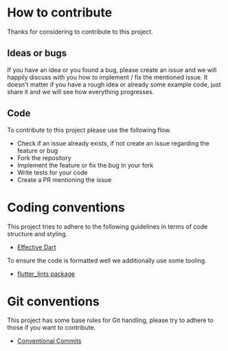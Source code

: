 # How to contribute

Thanks for considering to contribute to this project.

## Ideas or bugs

If you have an idea or you found a bug, please create an issue and we will happily discuss with you how to implement / fix the mentioned issue. 
It doesn't matter if you have a rough idea or already some example code, just share it and we will see how everything progresses.

## Code

To contribute to this project please use the following flow.

- Check if an issue already exists, if not create an issue regarding the feature or bug
- Fork the repository
- Implement the feature or fix the bug in your fork
- Write tests for your code
- Create a PR mentioning the issue

# Coding conventions

This project tries to adhere to the following guidelines in terms of code structure and styling.

- [Effective Dart](https://dart.dev/guides/language/effective-dart)

To ensure the code is formatted well we additionally use some tooling.

- [flutter_lints  package](https://pub.dev/packages/flutter_lints)

# Git conventions

This project has some base rules for Git handling, please try to adhere to those if you want to contribute.

- [Conventional Commits](https://www.conventionalcommits.org/en/v1.0.0/)
